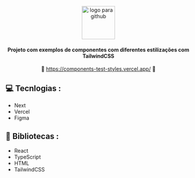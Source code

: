 <div align='center'>
   <img height='90px' src='./src/assets/logo.svg' alt='logo para github'/>
      
   #### Projeto com exemplos de componentes com diferentes estilizações com TailwindCSS ####

   :link: <https://components-test-styles.vercel.app/> :link:
   
   
</div>

## :computer: Tecnlogias :

- Next
- Vercel
- Figma

## :rocket: Bibliotecas :

- React
- TypeScript
- HTML
- TailwindCSS
